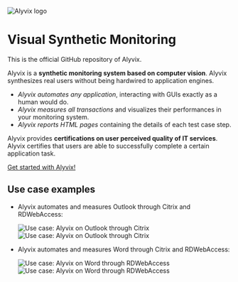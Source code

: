 ![Alyvix logo](https://www.alyvix.com/alyvix_doc/html/_static/alyvix_logo_100x83.png)
# Visual Synthetic Monitoring

This is the official GitHub repository of Alyvix.

Alyvix is a **synthetic monitoring system based on computer vision**. Alyvix synthesizes real users without being hardwired to application engines.

+ *Alyvix automates any application*, interacting with GUIs exactly as a human would do.
+ *Alyvix measures all transactions* and visualizes their performances in your monitoring system.
+ *Alyvix reports HTML pages* containing the details of each test case step.

Alyvix provides **certifications on user perceived quality of IT services**. Alyvix certifies that users are able to successfully complete a certain application task.

[Get started with Alyvix!](http://alyvix.com/doc/getting_started/install.html)

## Use case examples

+ Alyvix automates and measures Outlook through Citrix and RDWebAccess:

     ![Use case: Alyvix on Outlook through Citrix](http://alyvix.com/doc/_images/alyvix_citrix_outlook_20170606.gif)
     ![Use case: Alyvix on Outlook through Citrix](http://alyvix.com/doc/_images/alyvix_rdwa_outlook_20170606.gif)
+ Alyvix automates and measures Word through Citrix and RDWebAccess:

     ![Use case: Alyvix on Word through RDWebAccess](http://alyvix.com/doc/_images/alyvix_citrix_word_20170606.gif)
     ![Use case: Alyvix on Word through RDWebAccess](http://alyvix.com/doc/_images/alyvix_rdwa_word_20170606.gif)
